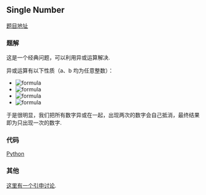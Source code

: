 ## Single Number

[题目地址](https://oj.leetcode.com/problems/single-number/)

### 题解

这是一个经典问题，可以利用异或运算解决.

异或运算有以下性质（a、b 均为任意整数）：

- ![formula](http://latex.codecogs.com/gif.latex?a\oplus%200=a)
- ![formula](http://latex.codecogs.com/gif.latex?a\oplus%20a=0)
- ![formula](http://latex.codecogs.com/gif.latex?a\oplus%20b=b\oplus%20a)
- ![formula](http://latex.codecogs.com/gif.latex?(a\oplus%20b)\oplus%20c=a\oplus%20(b\oplus%20c))

于是很明显，我们把所有数字异或在一起，出现两次的数字会自己抵消，最终结果即为只出现一次的数字.

### 代码

[Python](./sol.py)

### 其他

[这里有一个引申讨论](http://www.zhihu.com/question/25504454).
